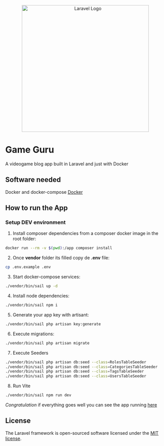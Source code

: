 <p align="center"><a href="https://laravel.com" target="_blank"><img src="https://raw.githubusercontent.com/laravel/art/master/logo-lockup/5%20SVG/2%20CMYK/1%20Full%20Color/laravel-logolockup-cmyk-red.svg" width="400" alt="Laravel Logo"></a></p>

# Game Guru

A videogame blog app built in Laravel and just with Docker

## Software needed

Docker and docker-compose [Docker](https://www.docker.com)

## How to run the App

### Setup DEV environment

1. Install composer dependencies from a composer docker image in the root folder:
```bash
docker run --rm -v $(pwd):/app composer install
```

2. Once __vendor__ folder its filled copy de __.env__ file:
```bash
cp .env.example .env
```

3. Start docker-compose services:
```bash
./vendor/bin/sail up -d
```

4. Install node dependencies:
```bash
./vendor/bin/sail npm i
```

5. Generate your app key with artisant: 
```bash
./vendor/bin/sail php artisan key:generate
```

6. Execute migrations:
```bash
./vendor/bin/sail php artisan migrate
```

7. Execute Seeders
```bash
./vendor/bin/sail php artisan db:seed --class=RolesTableSeeder
./vendor/bin/sail php artisan db:seed --class=CategoriesTableSeeder
./vendor/bin/sail php artisan db:seed --class=TagsTableSeeder
./vendor/bin/sail php artisan db:seed --class=UsersTableSeeder
```

8. Run Vite
```bash
./vendor/bin/sail npm run dev
```

_Congratulation_ if everything goes well you can see the app running [here](http://localhost)


## License

The Laravel framework is open-sourced software licensed under the [MIT license](https://opensource.org/licenses/MIT).
